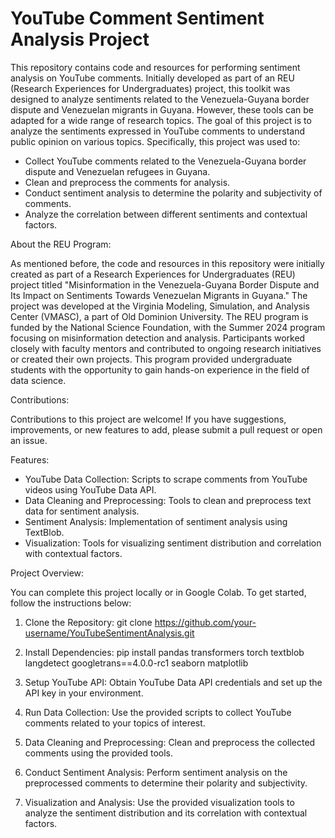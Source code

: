 # YouTube Comment Sentiment Analysis Project

This repository contains code and resources for performing sentiment analysis on YouTube comments. Initially developed as part of an REU (Research Experiences for Undergraduates) project, this toolkit was designed to analyze sentiments related to the Venezuela-Guyana border dispute and Venezuelan migrants in Guyana. However, these tools can be adapted for a wide range of research topics. The goal of this project is to analyze the sentiments expressed in YouTube comments to understand public opinion on various topics. Specifically, this project was used to:

- Collect YouTube comments related to the Venezuela-Guyana border dispute and Venezuelan refugees in Guyana.
- Clean and preprocess the comments for analysis.
- Conduct sentiment analysis to determine the polarity and subjectivity of comments.
- Analyze the correlation between different sentiments and contextual factors.

About the REU Program:

As mentioned before, the code and resources in this repository were initially created as part of a Research Experiences for Undergraduates (REU) project titled "Misinformation in the Venezuela-Guyana Border Dispute and Its Impact on Sentiments Towards Venezuelan Migrants in Guyana." The project was developed at the Virginia Modeling, Simulation, and Analysis Center (VMASC), a part of Old Dominion University. The REU program is funded by the National Science Foundation, with the Summer 2024 program focusing on misinformation detection and analysis. Participants worked closely with faculty mentors and contributed to ongoing research initiatives or created their own projects. This program provided undergraduate students with the opportunity to gain hands-on experience in the field of data science.

Contributions:

Contributions to this project are welcome! If you have suggestions, improvements, or new features to add, please submit a pull request or open an issue.

Features:

- YouTube Data Collection: Scripts to scrape comments from YouTube videos using YouTube Data API.
- Data Cleaning and Preprocessing: Tools to clean and preprocess text data for sentiment analysis.
- Sentiment Analysis: Implementation of sentiment analysis using TextBlob.
- Visualization: Tools for visualizing sentiment distribution and correlation with contextual factors.

Project Overview:

You can complete this project locally or in Google Colab. To get started, follow the instructions below:

1. Clone the Repository: git clone https://github.com/your-username/YouTubeSentimentAnalysis.git
   
2. Install Dependencies: pip install pandas transformers torch textblob langdetect googletrans==4.0.0-rc1 seaborn matplotlib

3. Setup YouTube API:
   Obtain YouTube Data API credentials and set up the API key in your environment.

4. Run Data Collection:
   Use the provided scripts to collect YouTube comments related to your topics of interest.

5. Data Cleaning and Preprocessing:
   Clean and preprocess the collected comments using the provided tools.

6. Conduct Sentiment Analysis:
   Perform sentiment analysis on the preprocessed comments to determine their polarity and subjectivity.

7. Visualization and Analysis:
   Use the provided visualization tools to analyze the sentiment distribution and its correlation with contextual factors.
 
